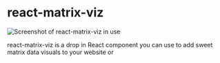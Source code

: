 # react-matrix-viz

![Screenshot of react-matrix-viz in use](https://www.dropbox.com/s/92u8ke5724man5o/Screenshot%202016-05-13%2016.13.25.png?dl=0)

react-matrix-viz is a drop in React component you can use to add sweet matrix data visuals to your website or 